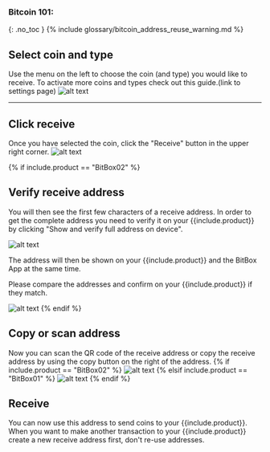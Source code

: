 
### Bitcoin 101:
{: .no_toc }
{% include glossary/bitcoin_address_reuse_warning.md %}


## Select coin and type

Use the menu on the left to choose the coin (and type) you would like to receive. To activate more coins and types check out this guide.(link to settings page)
![alt text]({{site.baseurl}}/assets/images/BitBox02_receive/receive1.png  )


---

## Click receive

Once you have selected the coin, click the "Receive" button in the upper right corner.
![alt text]({{site.baseurl}}/assets/images/BitBox02_receive/receive1b.png  )


{% if include.product == "BitBox02" %}
## Verify receive address

You will then see the first few characters of a receive address. In order to get the complete address you need to verify it on your {{include.product}} by clicking "Show and verify full address on device".

![alt text]({{site.baseurl}}/assets/images/BitBox02_receive/receive2.png  )

The address will then be shown on your {{include.product}} and the BitBox App at the same time.

Please compare the addresses and confirm on your {{include.product}} if they match.

![alt text]({{site.baseurl}}/assets/images/BitBox02_receive/receive3.png  )
{% endif %}


## Copy or scan address
Now you can scan the QR code of the receive address or copy the receive address by using the copy button on the right of the address.
{% if include.product == "BitBox02" %}
![alt text]({{site.baseurl}}/assets/images/BitBox02_receive/receive4.png  )
{% elsif include.product == "BitBox01" %}
![alt text]({{site.baseurl}}/assets/images/BitBox01_random/bb01_receive1.png  )
{% endif %}

## Receive
You can now use this address to send coins to your {{include.product}}. When you want to make another transaction to your {{include.product}} create a new receive address first, don't re-use addresses.
